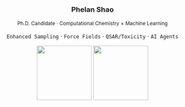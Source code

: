 <h3 align="center">Phelan Shao</h3>
<p align="center"><sub>Ph.D. Candidate · Computational Chemistry × Machine Learning</sub></p>
<p align="center"><code>Enhanced Sampling</code> · <code>Force Fields</code> · <code>QSAR/Toxicity</code> · <code>AI Agents</code></p>

<p align="center">
  <!-- 看板1：Streak（稳定不报错） -->
  <img height="128"
       src="https://github-readme-streak-stats.herokuapp.com/?user=PhelanShao&theme=tokyonight&hide_border=true" />
  <!-- 看板2：Top Languages（可隐藏 HTML/ CSS 以免偏置） -->
  <img height="128"
       src="https://github-readme-stats.vercel.app/api/top-langs/?username=PhelanShao&layout=compact&hide_title=true&theme=tokyonight&hide_border=true&langs_count=6&hide=html,css" />
</p>
